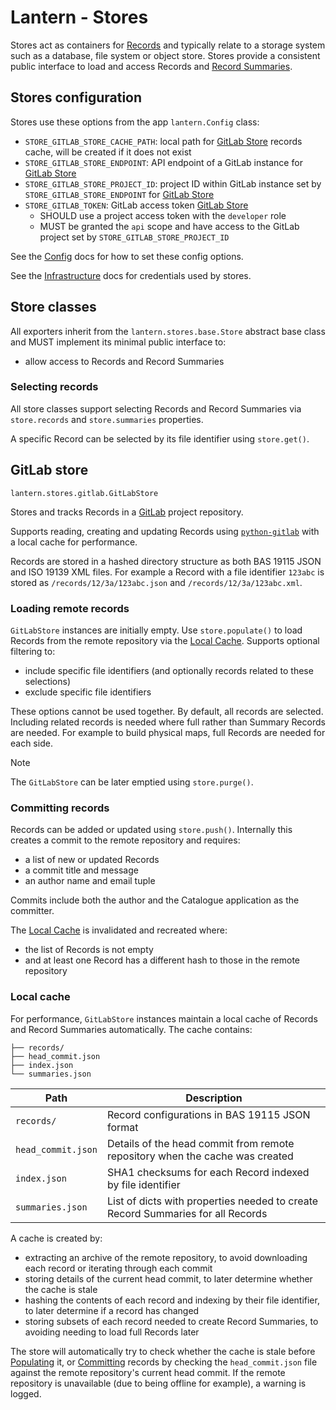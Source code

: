# Lantern - Stores

Stores act as containers for [Records](/docs/data-model.md#records) and typically relate to a storage system such as a
database, file system or object store. Stores provide a consistent public interface to load and access Records and
[Record Summaries](/docs/data-model.md#record-summaries).

## Stores configuration

Stores use these options from the app `lantern.Config` class:

- `STORE_GITLAB_STORE_CACHE_PATH`: local path for [GitLab Store](#gitlab-store) records cache, will be created if it
  does not exist
- `STORE_GITLAB_STORE_ENDPOINT`: API endpoint of a GitLab instance for [GitLab Store](#gitlab-store)
- `STORE_GITLAB_STORE_PROJECT_ID`: project ID within GitLab instance set by `STORE_GITLAB_STORE_ENDPOINT` for
  [GitLab Store](#gitlab-store)
- `STORE_GITLAB_TOKEN`: GitLab access token [GitLab Store](#gitlab-store)
  - SHOULD use a project access token with the `developer` role
  - MUST be granted the `api` scope and have access to the GitLab project set by `STORE_GITLAB_STORE_PROJECT_ID`

See the [Config](/docs/config.md#config-options) docs for how to set these config options.

See the [Infrastructure](/docs/infrastructure.md#exporters) docs for credentials used by stores.

## Store classes

All exporters inherit from the `lantern.stores.base.Store` abstract base class and MUST implement its minimal
public interface to:

- allow access to Records and Record Summaries

### Selecting records

All store classes support selecting Records and Record Summaries via `store.records` and `store.summaries` properties.

A specific Record can be selected by its file identifier using `store.get()`.

## GitLab store

`lantern.stores.gitlab.GitLabStore`

Stores and tracks Records in a [GitLab](/docs/architecture.md#gitlab) project repository.

Supports reading, creating and updating Records using [`python-gitlab`](https://python-gitlab.readthedocs.io/en/stable/)
with a local cache for performance.

Records are stored in a hashed directory structure as both BAS 19115 JSON and ISO 19139 XML files. For example a Record
with a file identifier `123abc` is stored as `/records/12/3a/123abc.json` and `/records/12/3a/123abc.xml`.

### Loading remote records

`GitLabStore` instances are initially empty. Use `store.populate()` to load Records from the remote repository via the
[Local Cache](#local-cache). Supports optional filtering to:

- include specific file identifiers (and optionally records related to these selections)
- exclude specific file identifiers

These options cannot be used together. By default, all records are selected. Including related records is needed where
full rather than Summary Records are needed. For example to build physical maps, full Records are needed for each side.

> [!NOTE]
> The `GitLabStore` can be later emptied using `store.purge()`.

### Committing records

Records can be added or updated using `store.push()`. Internally this creates a commit to the remote repository and
requires:

- a list of new or updated Records
- a commit title and message
- an author name and email tuple

Commits include both the author and the Catalogue application as the committer.

The [Local Cache](#local-cache) is invalidated and recreated where:

- the list of Records is not empty
- and at least one Record has a different hash to those in the remote repository

### Local cache

For performance, `GitLabStore` instances maintain a local cache of Records and Record Summaries automatically. The
cache contains:

```
├── records/
├── head_commit.json
├── index.json
└── summaries.json
```

| Path               | Description                                                                     |
|--------------------|---------------------------------------------------------------------------------|
| `records/`         | Record configurations in BAS 19115 JSON format                                  |
| `head_commit.json` | Details of the head commit from remote repository when the cache was created    |
| `index.json`       | SHA1 checksums for each Record indexed by file identifier                       |
| `summaries.json`   | List of dicts with properties needed to create Record Summaries for all Records |

A cache is created by:

- extracting an archive of the remote repository, to avoid downloading each record or iterating through each commit
- storing details of the current head commit, to later determine whether the cache is stale
- hashing the contents of each record and indexing by their file identifier, to later determine if a record has changed
- storing subsets of each record needed to create Record Summaries, to avoiding needing to load full Records later

The store will automatically try to check whether the cache is stale before [Populating](#loading-remote-records) it,
or [Committing](#committing-records) records by checking the `head_commit.json` file against the remote repository's
current head commit. If the remote repository is unavailable (due to being offline for example), a warning is logged.
